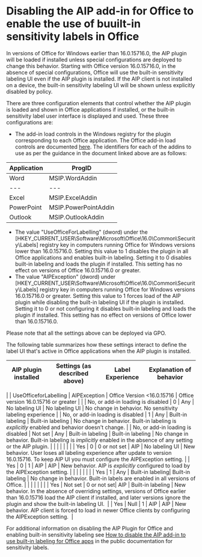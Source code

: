# Disabling the AIP add-in for Office to enable the use of buuilt-in sensitivity labels in Office

In versions of Office for Windows earlier than 16.0.15716.0, the AIP plugin will be loaded if installed unless special configurations are deployed to change this behavior. Starting with Office version 16.0.15716.0, in the absence of special configurations, Office will use the built-in sensitivity labeling UI even if the AIP plugin is installed. If the AIP client is not installed on a device, the built-in sensitivity labeling UI will be shown unless explicitly disabled by policy.

There are three configuration elements that control whether the AIP plugin is loaded and shown in Office applications if installed, or the built-in sensitivity label user interface is displayed and used. These three configurations are:

- The add-in load controls in the Windows registry for the plugin corresponding to each Office application. The Office add-in load controls are documented [here](https://learn.microsoft.com/en-US/microsoft-365/troubleshoot/group-policy/office-add-in-not-loaded). The identifiers for each of the addins to use as per the guidance in the document linked above are as follows:

| **Application** | **ProgID** |
| --- | --- |
| Word | MSIP.WordAddin |
| --- | --- |
| Excel | MSIP.ExcelAddin |
| PowerPoint | MSIP.PowerPointAddin |
| Outlook | MSIP.OutlookAddin |

- The value "UseOfficeForLabelling" (dword) under the [HKEY\_CURRENT\_USER\Software\Microsoft\Office\16.0\Common\Security\Labels] registry key in computers running Office for Windows versions lower than 16.0.15716.0. Setting this value to 1 disables the plugin in all Office applications and enables built-in labeling. Setting it to 0 disables built-in labeling and loads the plugin if installed. This setting has no effect on versions of Office 16.0.15716.0 or greater.
- The value "AIPException" (dword) under [HKEY\_CURRENT\_USER\Software\Microsoft\Office\16.0\Common\Security\Labels] registry key in computers running Office for Windows versions 16.0.15716.0 or greater. Setting this value to 1 forces load of the AIP plugin while disabling the built-in labeling UI if the plugin is installed. Setting it to 0 or not configuring it disables built-in labeling and loads the plugin if installed. This setting has no effect on versions of Office lower than 16.0.15716.0.

Please note that all the settings above can be deployed via GPO.

The following table summarizes how these settings interact to define the label UI that's active in Office applications when the AIP plugin is installed.

| **AIP plugin installed​** | **Settings​ (as described above)** | **Label Experience​** | **Explanation of behavior** |
| --- | --- | --- | --- |
|
 | UseOfficeforLabelling​ | AIPException​ | Office Version \< ​16.0.15716 | Office version 16.0.15716 or greater​ |
 |
| No, or add-in loading is disabled | 0​ | Any | No labeling UI​ | No labeling UI​ | No change in behavior. No sensitivity labeling experience |
| No, or add-in loading is disabled | 1​ | Any | Built-in labeling​ | Built-in labeling​ | No change in behavior. Built-in labeling is _explicitly_ enabled and behavior doesn't change. |
| No, or add-in loading is disabled | Not set​ | Any | Built-in labeling​ | Built-in labeling​ | No change in behavior. Built-in labeling is _implicitly_ enabled in the absence of any setting or the AIP plugin. |
|
| |
|
| |
| Yes​ | 0​ | 0 or not set​ | AIP​ | No labeling UI​ | New behavior. User loses all labeling experience after update to version 16.0.15716. To keep AIP UI you must configure the AIPException setting.​ |
| Yes​ | 0​ | 1​ | AIP​ | AIP​ | New behavior. AIP is _explicitly_ configured to load by the AIPException setting.​ |
|
| |
|
| |
| Yes​ | 1​ | Any | Built-in labeling​ | Built-in labeling​ | No change in behavior. Built-in labels are ​enabled in all versions of Office. |
|
| |
|
| |
| Yes​ | Not set​ | 0 or not set​ | AIP​ | Built-in labeling​ | New behavior. In the absence of overriding settings, versions of Office earlier than 16.0.15716 load the AIP client if installed, and later versions ignore the plugin and show the built-in labeling UI. ​ |
| Yes​ | Null​ | 1​ | AIP​ | AIP​ | New behavior. AIP client is forced to load in newer Office clients by configuring the AIPException setting. ​ |

For additional information on disabling the AIP Plugin for Office and enabling built-in sensitivity labeling see [How to disable the AIP add-in to use built-in labeling for Office apps](https://learn.microsoft.com/en-us/microsoft-365/compliance/sensitivity-labels-aip?view=o365-worldwide#how-to-disable-the-aip-add-in-to-use-built-in-labeling-for-office-apps) in the public documentation for sensitivity labels.

